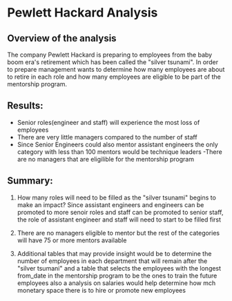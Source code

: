 # Pewlett Hackard Analysis

## Overview of the analysis
The company Pewlett Hackard is preparing to employees from the baby boom era's retirement which has been called the "silver tsunami". In order to prepare management wants to determine how many employees are about to retire in each role and how many employees are eligible to be part of the mentorship program.

## Results: 
- Senior roles(engineer and staff) will experience the most loss of employees
- There are very little managers compared to the number of staff
- Since Senior Engineers could also mentor assistant engineers the only category with less than 100 mentors would be technique leaders
-There are no managers that are eligilible for the mentorship program

## Summary: 
1. How many roles will need to be filled as the "silver tsunami" begins to make an impact?
Since assistant engineers and engineers can be promoted to more senoir roles and staff can be promoted to senior staff, the role of assistant engineer and staff will need to start to be filled first

2. There are no managers eligible to mentor but the rest of the categories will have 75 or more mentors available

3. Additional tables that may provide insight would be to determine the number of employees in each department that will remain after the "silver tsumani" and a table that selects the employees with the longest from_date in the mentorship program to be the ones to train the future employees also a analysis on salaries would help determine how mch monetary space there is to hire or promote new employees
